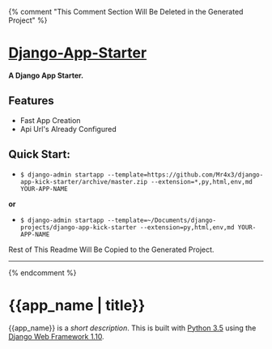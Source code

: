 {% comment "This Comment Section Will Be Deleted in the Generated Project" %}

# [Django-App-Starter][docs]

**A Django App Starter.**

## Features
- Fast App Creation
- Api Url's Already Configured

## Quick Start:

- `$ django-admin startapp --template=https://github.com/Mr4x3/django-app-kick-starter/archive/master.zip --extension=*,py,html,env,md YOUR-APP-NAME`

__or__

- `$ django-admin startapp --template=~/Documents/django-projects/django-app-kick-starter --extension=py,html,env,md YOUR-APP-NAME`


[docs]: https://github.com/Mr4x3/django-app-kick-starter/README.md

Rest of This Readme Will Be Copied to the Generated Project.

--------------------------------------------------------------------------------------------

{% endcomment %}
# {{app_name | title}}

{{app_name}} is a _short description_. This is built with [Python 3.5][0] using the [Django Web Framework 1.10][1].

[0]: https://www.python.org/
[1]: https://www.djangoproject.com/
